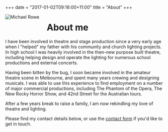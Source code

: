 +++
date = "2017-01-02T09:16:00+11:00"
title = "About"
+++

<img src="/img/me.jpg" alt="Michael Rowe" style="float: left; margin: 0px 24px 32px 0px;"/>

# About me

I have been involved in theatre and stage production since a very
early age when I "helped" my father with his community and church
lighting projects. In high school I was heavily involved in the
then-new purpose built theatre, including helping design and operate
the lighting for numerous school productions and external concerts.

Having been bitten by the bug, I soon became involved in the amateur
theatre scene in Melbourne, and spent many years crewing and designing
musicals. I was able to use this experience to find employment on a
number of major commercial productions, including The Phantom of the
Opera, The New Rocky Horror Show, and 42nd Street for the Australian
tours.

After a few years break to raise a family, I am now rekindling my love
of theatre and lighting.

Please find my contact details below, or use the [contact form][] if
you'd like to get in touch.

[contact form]: /contact/


